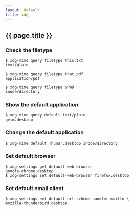 ```yaml
---
layout: default
title: xdg
---
```


## {{ page.title }}

### Check the filetype

    $ xdg-mime query filetype this.txt
    text/plain

    $ xdg-mime query filetype that.pdf
    application/pdf

    $ xdg-mime query filetype $PWD
    inode/directory

### Show the default application

    $ xdg-mime query default text/plain 
    gvim.desktop

### Change the default application

    $ xdg-mime default Thunar.desktop inode/directory

### Set default browser

    $ xdg-settings get default-web-browser
    google-chrome.desktop
    $ xdg-settings set default-web-browser firefox.desktop

### Set default email client

    $ xdg-settings set default-url-scheme-handler mailto \
    mozilla-thunderbird.desktop
